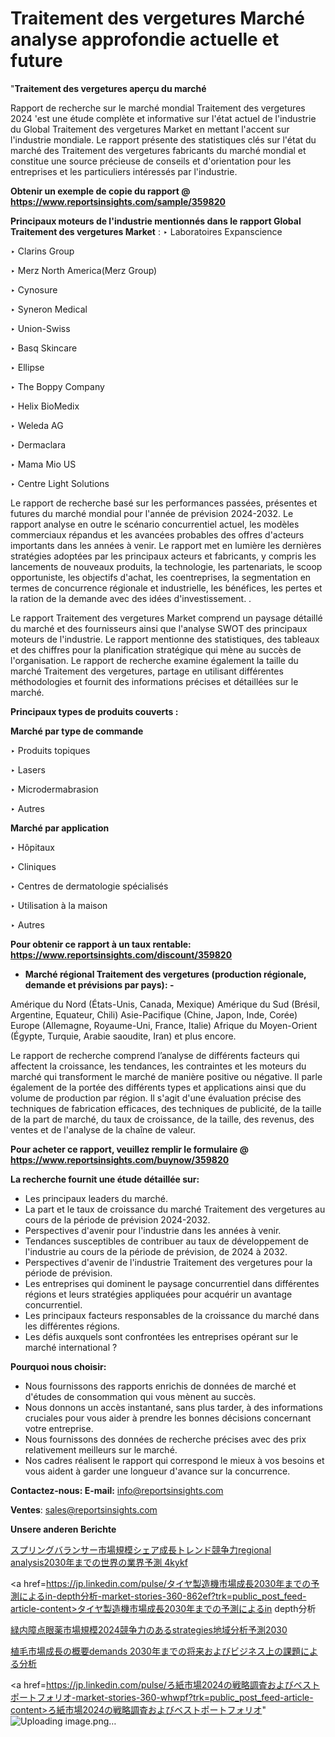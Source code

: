 # Traitement des vergetures Marché analyse approfondie actuelle et future

"<strong>Traitement des vergetures aperçu du marché</strong>

Rapport de recherche sur le marché mondial Traitement des vergetures 2024 'est une étude complète et informative sur l'état actuel de l'industrie du Global Traitement des vergetures Market en mettant l'accent sur l'industrie mondiale. Le rapport présente des statistiques clés sur l'état du marché des Traitement des vergetures fabricants du marché mondial et constitue une source précieuse de conseils et d'orientation pour les entreprises et les particuliers intéressés par l'industrie.

<strong>Obtenir un exemple de copie du rapport @ <a href=https://www.reportsinsights.com/sample/359820>https://www.reportsinsights.com/sample/359820</a></strong>

<strong>Principaux moteurs de l'industrie mentionnés dans le rapport Global Traitement des vergetures Market</strong> :
‣ Laboratoires Expanscience

‣ Clarins Group

‣ Merz North America(Merz Group)

‣ Cynosure

‣ Syneron Medical

‣ Union-Swiss

‣ Basq Skincare

‣ Ellipse

‣ The Boppy Company

‣ Helix BioMedix

‣ Weleda AG

‣ Dermaclara

‣ Mama Mio US

‣ Centre Light Solutions

Le rapport de recherche basé sur les performances passées, présentes et futures du marché mondial pour l'année de prévision 2024-2032. Le rapport analyse en outre le scénario concurrentiel actuel, les modèles commerciaux répandus et les avancées probables des offres d'acteurs importants dans les années à venir. Le rapport met en lumière les dernières stratégies adoptées par les principaux acteurs et fabricants, y compris les lancements de nouveaux produits, la technologie, les partenariats, le scoop opportuniste, les objectifs d'achat, les coentreprises, la segmentation en termes de concurrence régionale et industrielle, les bénéfices, les pertes et la ration de la demande avec des idées d'investissement. .

Le rapport Traitement des vergetures Market comprend un paysage détaillé du marché et des fournisseurs ainsi que l'analyse SWOT des principaux moteurs de l'industrie. Le rapport mentionne des statistiques, des tableaux et des chiffres pour la planification stratégique qui mène au succès de l'organisation. Le rapport de recherche examine également la taille du marché Traitement des vergetures, partage en utilisant différentes méthodologies et fournit des informations précises et détaillées sur le marché.

<strong>Principaux types de produits couverts :</strong>

<strong>Marché par type de commande</strong>

‣ Produits topiques

‣ Lasers

‣ Microdermabrasion

‣ Autres

<strong>Marché par application</strong>

‣ Hôpitaux

‣ Cliniques

‣ Centres de dermatologie spécialisés

‣ Utilisation à la maison

‣ Autres

<strong>Pour obtenir ce rapport à un taux rentable: <a href=https://www.reportsinsights.com/discount/359820>https://www.reportsinsights.com/discount/359820</a></strong>
<ul>
  <li><strong>Marché régional Traitement des vergetures (production régionale, demande et prévisions par pays): -</strong></li>
</ul>
Amérique du Nord (États-Unis, Canada, Mexique)
Amérique du Sud (Brésil, Argentine, Equateur, Chili)
Asie-Pacifique (Chine, Japon, Inde, Corée)
Europe (Allemagne, Royaume-Uni, France, Italie)
Afrique du Moyen-Orient (Égypte, Turquie, Arabie saoudite, Iran) et plus encore.

Le rapport de recherche comprend l’analyse de différents facteurs qui affectent la croissance, les tendances, les contraintes et les moteurs du marché qui transforment le marché de manière positive ou négative. Il parle également de la portée des différents types et applications ainsi que du volume de production par région. Il s'agit d'une évaluation précise des techniques de fabrication efficaces, des techniques de publicité, de la taille de la part de marché, du taux de croissance, de la taille, des revenus, des ventes et de l'analyse de la chaîne de valeur.

<strong>Pour acheter ce rapport, veuillez remplir le formulaire @   <a href=https://www.reportsinsights.com/buynow/359820>https://www.reportsinsights.com/buynow/359820</a></strong>

<strong>La recherche fournit une étude détaillée sur:</strong>
<ul>
  <li>Les principaux leaders du marché.</li>
  <li>La part et le taux de croissance du marché Traitement des vergetures au cours de la période de prévision 2024-2032.</li>
  <li>Perspectives d'avenir pour l'industrie dans les années à venir.</li>
  <li>Tendances susceptibles de contribuer au taux de développement de l'industrie au cours de la période de prévision, de 2024 à 2032.</li>
  <li>Perspectives d'avenir de l'industrie Traitement des vergetures pour la période de prévision.</li>
  <li>Les entreprises qui dominent le paysage concurrentiel dans différentes régions et leurs stratégies appliquées pour acquérir un avantage concurrentiel.</li>
  <li>Les principaux facteurs responsables de la croissance du marché dans les différentes régions.</li>
  <li>Les défis auxquels sont confrontées les entreprises opérant sur le marché international ?</li>
</ul>
<strong>Pourquoi nous choisir:</strong>
<ul>
  <li>Nous fournissons des rapports enrichis de données de marché et d'études de consommation qui vous mènent au succès.</li>
  <li>Nous donnons un accès instantané, sans plus tarder, à des informations cruciales pour vous aider à prendre les bonnes décisions concernant votre entreprise.</li>
  <li>Nous fournissons des données de recherche précises avec des prix relativement meilleurs sur le marché.</li>
  <li>Nos cadres réalisent le rapport qui correspond le mieux à vos besoins et vous aident à garder une longueur d'avance sur la concurrence.</li>
</ul>
<strong>Contactez-nous:
</strong><strong>E-mail:</strong> <a href=mailto:info@reportsinsights.com>info@reportsinsights.com</a>

<strong>Ventes</strong>: <a href=mailto:sales@reportsinsights.com>sales@reportsinsights.com</a>

<strong>Unsere anderen Berichte</strong>

<a href=https://www.linkedin.com/pulse/スプリングバランサー市場規模シェア成長トレンド競争力regional-analysis2030年までの世界の業界予測-4kykf/>スプリングバランサー市場規模シェア成長トレンド競争力regional analysis2030年までの世界の業界予測 4kykf</a>

<a href=https://jp.linkedin.com/pulse/タイヤ製造機市場成長2030年までの予測によるin-depth分析-market-stories-360-862ef?trk=public_post_feed-article-content>タイヤ製造機市場成長2030年までの予測によるin depth分析</a>

<a href=https://www.linkedin.com/pulse/緑内障点眼薬市場規模2024競争力のあるstrategies地域分析予測2030-infopulse-daily-360-jlake/>緑内障点眼薬市場規模2024競争力のあるstrategies地域分析予測2030</a>

<a href=https://www.linkedin.com/pulse/植毛市場成長の概要demands-2030年までの将来およびビジネス上の課題による分析-tribunal-analytics-360-gmhhf/>植毛市場成長の概要demands 2030年までの将来およびビジネス上の課題による分析</a>

<a href=https://jp.linkedin.com/pulse/ろ紙市場2024の戦略調査およびベストポートフォリオ-market-stories-360-whwpf?trk=public_post_feed-article-content>ろ紙市場2024の戦略調査およびベストポートフォリオ</a>"
![Uploading image.png…]()
